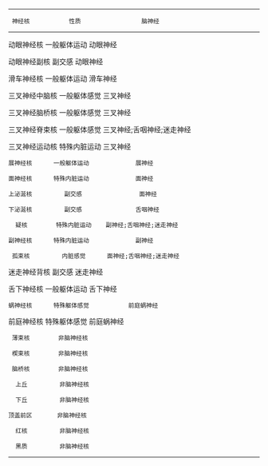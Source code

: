 ---------------- -------------- ----------------------------
     神经核           性质                 脑神经           
---------------- -------------- ----------------------------
   动眼神经核     一般躯体运动            动眼神经          

  动眼神经副核       副交感               动眼神经          

   滑车神经核     一般躯体运动            滑车神经          

 三叉神经中脑核   一般躯体感觉            三叉神经          

 三叉神经脑桥核   一般躯体感觉            三叉神经          

 三叉神经脊束核   一般躯体感觉   三叉神经;舌咽神经;迷走神经 

 三叉神经运动核   特殊内脏运动            三叉神经          

    展神经核      一般躯体运动             展神经           

    面神经核      特殊内脏运动             面神经           

    上泌涎核         副交感                面神经           

    下泌涎核         副交感               舌咽神经          

      疑核        特殊内脏运动    副神经;舌咽神经;迷走神经  

    副神经核      特殊内脏运动             副神经           

     孤束核         内脏感觉      面神经;舌咽神经;迷走神经  

  迷走神经背核       副交感               迷走神经          

   舌下神经核     一般躯体运动            舌下神经          

    蜗神经核      特殊躯体感觉           前庭蜗神经         

   前庭神经核     特殊躯体感觉           前庭蜗神经         

     薄束核        非脑神经核                               

     楔束核        非脑神经核                               

     脑桥核        非脑神经核                               

      上丘         非脑神经核                               

      下丘         非脑神经核                               

    顶盖前区       非脑神经核                               

      红核         非脑神经核                               

      黑质         非脑神经核                               
------------------------------------------------------------
